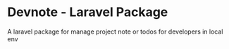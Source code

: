 # Devnote - Laravel Package
A laravel package for manage project note or todos for developers in local env
